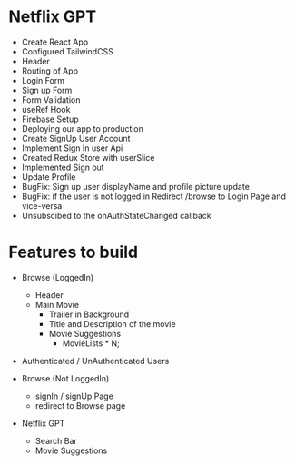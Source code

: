# Netflix GPT

- Create React App
- Configured TailwindCSS 
- Header
- Routing of App
- Login Form
- Sign up Form
- Form Validation
- useRef Hook
- Firebase Setup
- Deploying our app to production
- Create SignUp User Account
- Implement Sign In user Api
- Created Redux Store with userSlice
- Implemented Sign out 
- Update Profile
- BugFix: Sign up user displayName and profile picture update
- BugFix: if the user is not logged in Redirect /browse to Login Page and vice-versa
- Unsubscibed to the onAuthStateChanged callback
 
 # Features to build
 - Browse (LoggedIn)
    -   Header
    -   Main Movie
        -   Trailer in Background
        -   Title and Description of the movie
        -   Movie Suggestions
            -   MovieLists * N;

-   Authenticated / UnAuthenticated Users
-   Browse (Not LoggedIn)
    -   signIn / signUp Page
    -   redirect to Browse page
-   Netflix GPT
    -   Search Bar
    -   Movie Suggestions
    